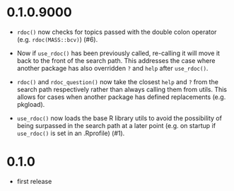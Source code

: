 # 0.1.0.9000

- `rdoc()` now checks for topics passed with the double colon operator (e.g. `rdoc(MASS::bcv)`) (#6).

- Now if `use_rdoc()` has been previously called, re-calling it will move it back to the front of the search path. This addresses the case where another package has also overridden `?` and `help` after `use_rdoc()`.

- `rdoc()` and `rdoc_question()` now take the closest `help` and `?` from the search path respectively rather than always calling them from utils. This allows for cases when another package has defined replacements (e.g. pkgload). 

- `use_rdoc()` now loads the base R library utils to avoid the possibility of being surpassed in the search path at a later point (e.g. on startup if `use_rdoc()` is set in an .Rprofile) (#1).


# 0.1.0

- first release
